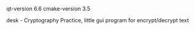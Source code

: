qt-version 6.6
cmake-version 3.5

desk - Cryptography Practice, little gui program for encrypt/decrypt text
